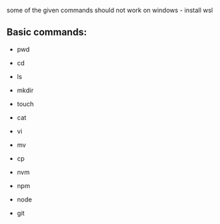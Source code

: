 some of the given commands should not work on windows - install wsl

## Basic commands:

- pwd
- cd
- ls
- mkdir
- touch
- cat
- vi
- mv
- cp

- nvm
- npm
- node

- git
